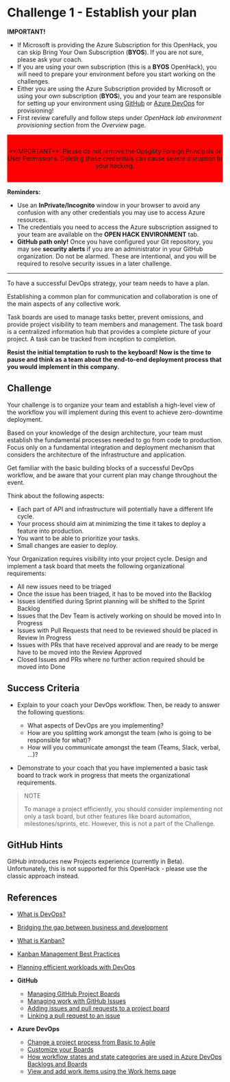 # Challenge 1 - Establish your plan

**IMPORTANT!**

- If Microsoft is providing the Azure Subscription for this OpenHack, you can skip Bring Your Own Subscription (**BYOS**). If you are not sure, please ask your coach.
- If you are using your own subscription (this is a **BYOS** OpenHack), you will need to prepare your environment before you start working on the challenges. 
- Either you are using the Azure Subscription provided by Microsoft or using your own subscription (**BYOS**), you and your team are responsible for setting up your environment using <a href="https://github.com/microsoft/OpenHack/blob/main/byos/devops/GH.md" target="_blank">GitHub</a> or <a href="https://github.com/microsoft/OpenHack/blob/main/byos/devops/ADO.md" target="_blank">Azure DevOps</a> for provisioning!
- First review carefully and follow steps under _OpenHack lab environment provisioning_ section from the _Overview_ page.

<div style="background-color:red; text-align:center; vertical-align: middle; padding:30px 0;">
**IMPORTANT**: Please do not remove the Opsgility Foreign Principals or User Permissions. Deleting these credentials can cause severe disruption to your hacking.</div>

**Reminders:**

- Use an **InPrivate/Incognito** window in your browser to avoid any confusion with any other credentials you may use to access Azure resources.
- The credentials you need to access the Azure subscription assigned to your team are available on the **OPEN HACK ENVIRONMENT** tab.
- **GitHub path only!** Once you have configured your Git repository, you may see **security alerts** if you are an administrator in your GitHub organization. Do not be alarmed. These are intentional, and you will be required to resolve security issues in a later challenge.

---

To have a successful DevOps strategy, your team needs to have a plan.

Establishing a common plan for communication and collaboration is one of the main aspects of any collective work.

Task boards are used to manage tasks better, prevent omissions, and provide project visibility to team members and management. The task board is a centralized information hub that provides a complete picture of your project. A task can be tracked from inception to completion.

**Resist the initial temptation to rush to the keyboard! Now is the time to pause and think as a team about the end-to-end deployment process that you would implement in this company.**

## Challenge

Your challenge is to organize your team and establish a high-level view of the workflow you will implement during this event to achieve zero-downtime deployment.

Based on your knowledge of the design architecture, your team must establish the fundamental processes needed to go from code to production. Focus only on a fundamental integration and deployment mechanism that considers the architecture of the infrastructure and application.

Get familiar with the basic building blocks of a successful DevOps workflow, and be aware that your current plan may change throughout the event.

Think about the following aspects:

- Each part of API and infrastructure will potentially have a different life cycle.
- Your process should aim at minimizing the time it takes to deploy a feature into production.
- You want to be able to prioritize your tasks.
- Small changes are easier to deploy.

Your Organization requires visibility into your project cycle. Design and implement a task board that meets the following organizational requirements:

- All new issues need to be triaged
- Once the issue has been triaged, it has to be moved into the Backlog
- Issues identified during Sprint planning will be shifted to the Sprint Backlog
- Issues that the Dev Team is actively working on should be moved into In Progress
- Issues with Pull Requests that need to be reviewed should be placed in Review In Progress
- Issues with PRs that have received approval and are ready to be merge have to be moved into the Review Approved
- Closed Issues and PRs where no further action required should be moved into Done

## Success Criteria

- Explain to your coach your DevOps workflow. Then, be ready to answer the following questions:

    - What aspects of DevOps are you implementing?
    - How are you splitting work amongst the team (who is going to be responsible for what)?
    - How will you communicate amongst the team (Teams, Slack, verbal, ...)?

- Demonstrate to your coach that you have implemented a basic task board to track work in progress that meets the organizational requirements.

> NOTE
>
> To manage a project efficiently, you should consider implementing not only a task board, but other features like board automation, milestones/sprints, etc. However, this is not a part of the Challenge.

## GitHub Hints

GitHub introduces new Projects experience (currently in Beta). Unfortunately, this is not supported for this OpenHack - please use the classic approach instead.

## References

- <a href="https://docs.microsoft.com/en-us/devops/what-is-devops" target="_blank">What is DevOps?</a>
- <a href="https://developer-tech.com/news/2016/jan/29/devops-bridging-gap-between-business-and-development/" target="_blank">Bridging the gap between business and development</a>
- <a href="https://docs.microsoft.com/en-us/devops/plan/what-is-kanban" target="_blank">What is Kanban?</a>
- <a href="https://github.com/scgbear/kanban-template/blob/main/docs/EngineeringPractices.md" target="_blank">Kanban Management Best Practices</a>
- <a href="https://docs.microsoft.com/en-us/devops/plan/planning-efficient-workloads-with-devops" target="_blank">Planning efficient workloads with DevOps</a>

- **GitHub**

    - <a href="https://docs.github.com/en/issues/organizing-your-work-with-project-boards/managing-project-boards/about-project-boards/" target="_blank">Managing GitHub Project Boards</a>
    - <a href="https://docs.github.com/en/issues/tracking-your-work-with-issues/about-issues" target="_blank">Managing work with GitHub Issues</a>
    - <a href="https://docs.github.com/en/issues/organizing-your-work-with-project-boards/tracking-work-with-project-boards/adding-issues-and-pull-requests-to-a-project-board" target="_blank">Adding issues and pull requests to a project board</a>
    - <a href="https://docs.github.com/en/issues/tracking-your-work-with-issues/linking-a-pull-request-to-an-issue" target="_blank">Linking a pull request to an issue</a>

- **Azure DevOps**

    - <a href="https://docs.microsoft.com/en-us/azure/devops/organizations/settings/work/change-process-basic-to-agile?view=azure-devops" target="_blank">Change a project process from Basic to Agile</a>
    - <a href="https://docs.microsoft.com/en-us/azure/devops/boards/get-started/customize-boards?view=azure-devops&tabs=basic-process" target="_blank">Customize your Boards</a>
    - <a href="https://docs.microsoft.com/en-us/azure/devops/boards/work-items/workflow-and-state-categories?view=azure-devops&tabs=basic-process" target="_blank">How workflow states and state categories are used in Azure DevOps Backlogs and Boards</a>
    - <a href="https://docs.microsoft.com/en-us/azure/devops/boards/work-items/view-add-work-items?view=azure-devops" target="_blank">View and add work items using the Work Items page</a>
